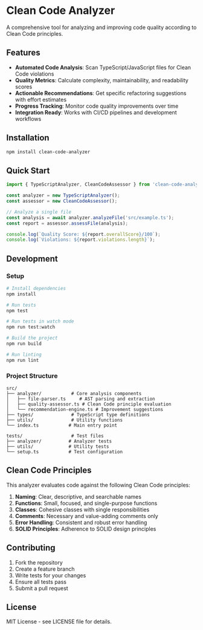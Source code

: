 # Clean Code Analyzer

A comprehensive tool for analyzing and improving code quality according to Clean Code principles.

## Features

- **Automated Code Analysis**: Scan TypeScript/JavaScript files for Clean Code violations
- **Quality Metrics**: Calculate complexity, maintainability, and readability scores
- **Actionable Recommendations**: Get specific refactoring suggestions with effort estimates
- **Progress Tracking**: Monitor code quality improvements over time
- **Integration Ready**: Works with CI/CD pipelines and development workflows

## Installation

```bash
npm install clean-code-analyzer
```

## Quick Start

```typescript
import { TypeScriptAnalyzer, CleanCodeAssessor } from 'clean-code-analyzer';

const analyzer = new TypeScriptAnalyzer();
const assessor = new CleanCodeAssessor();

// Analyze a single file
const analysis = await analyzer.analyzeFile('src/example.ts');
const report = assessor.assessFile(analysis);

console.log(`Quality Score: ${report.overallScore}/100`);
console.log(`Violations: ${report.violations.length}`);
```

## Development

### Setup

```bash
# Install dependencies
npm install

# Run tests
npm test

# Run tests in watch mode
npm run test:watch

# Build the project
npm run build

# Run linting
npm run lint
```

### Project Structure

```
src/
├── analyzer/           # Core analysis components
│   ├── file-parser.ts     # AST parsing and extraction
│   ├── quality-assessor.ts # Clean Code principle evaluation
│   └── recommendation-engine.ts # Improvement suggestions
├── types/              # TypeScript type definitions
├── utils/              # Utility functions
└── index.ts           # Main entry point

tests/                  # Test files
├── analyzer/          # Analyzer tests
├── utils/             # Utility tests
└── setup.ts           # Test configuration
```

## Clean Code Principles

This analyzer evaluates code against the following Clean Code principles:

1. **Naming**: Clear, descriptive, and searchable names
2. **Functions**: Small, focused, and single-purpose functions
3. **Classes**: Cohesive classes with single responsibilities
4. **Comments**: Necessary and value-adding comments only
5. **Error Handling**: Consistent and robust error handling
6. **SOLID Principles**: Adherence to SOLID design principles

## Contributing

1. Fork the repository
2. Create a feature branch
3. Write tests for your changes
4. Ensure all tests pass
5. Submit a pull request

## License

MIT License - see LICENSE file for details.